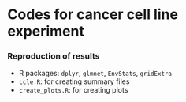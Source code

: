 # Codes for cancer cell line experiment

### Reproduction of results

- R packages: `dplyr`, `glmnet`, `EnvStats`, `gridExtra`
- `ccle.R`: for creating summary files 
- `create_plots.R`: for creating plots
